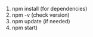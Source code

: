 1. npm install (for dependencies)
2. npm -v (check version)
3. npm update (if needed)
4. npm start)

